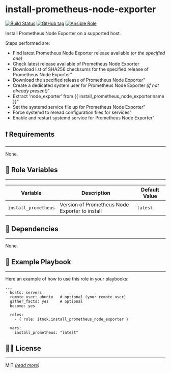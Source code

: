 install-prometheus-node-exporter
================================

[![Build Status](https://travis-ci.org/itnok/ansible-role-install-prometheus-node-exporter.svg?branch=master)](https://travis-ci.org/itnok/ansible-role-install-prometheus-node-exporter) [![GitHub tag](https://img.shields.io/github/v/tag/itnok/ansible-role-install-prometheus-node-exporter?sort=semver)](https://github.com/itnok/ansible-role-install-prometheus-node-exporter/tags/) [![Ansible Role](https://img.shields.io/ansible/role/50087)](https://galaxy.ansible.com/itnok/install_prometheus_node_exporter)

Install Prometheus Node Exporter on a supported host.

Steps performed are:

  - Find latest Prometheus Node Exporter release available _(or the specified one)_
  - Check latest release available of Prometheus Node Exporter
  - Download list of SHA256 checksums for the specified release of Prometheus Node Exporter"
  - Download the specified release of Prometheus Node Exporter"
  - Create a dedicated system user for Prometheus Node Exporter _(if not already present)_"
  - Extract 'node_exporter' from {{ install_prometheus_node_exporter.name }}"
  - Set the systemd service file up for Prometheus Node Exporter"
  - Force systemd to reread configuration files for services"
  - Enable and restart systemd service for Prometheus Node Exporter"


## :exclamation: Requirements
-----------------------------

None.


## :abcd: Role Variables
------------------------

| Variable                        | Description                                         | Default Value       |
|---------------------------------|-----------------------------------------------------|---------------------|
| `install_prometheus`            | Version of Prometheus Node Exporter to install      | `latest`            |


## :link: Dependencies
----------------------

None.


## :notebook: Example Playbook
------------------------------

Here an example of how to use this role in your playbooks:

```
---
- hosts: servers
  remote_user: ubuntu   # optional (your remote user)
  gather_facts: yes     # optional
  become: yes

  roles:
    - { role: itnok.install_prometheus_node_exporter }

  vars:
    install_prometheus: "latest"
```

## :guardsman: License
----------------------

MIT _([read more](LICENSE.md))_
